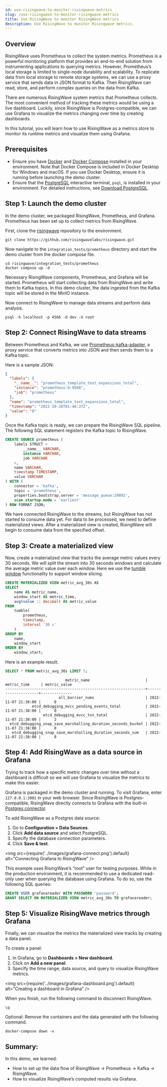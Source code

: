 ```yaml
---
id: use-risingwave-to-monitor-risingwave-metrics
slug: /use-risingwave-to-monitor-risingwave-metrics
title: Use RisingWave to monitor RisingWave metrics
description: Use RisingWave to monitor Risingwave metrics.
---
```


## Overview

RisingWave uses Prometheus to collect the system metrics. Prometheus is a powerful monitoring platform that provides an end-to-end solution from instrumenting applications to querying metrics. However, Prometheus’s local storage is limited to single-node durability and scalability. To replicate data from local storage to remote storage systems, we can use a proxy service that sends data in JSON format to Kafka. Then RisingWave can read, store, and perform complex queries on the data from Kafka.

There are numerous RisingWave system metrics that Prometheus collects. The most convenient method of tracking these metrics would be using a live dashboard. Luckily, since RisingWave is Postgres-compatible, we can use Grafana to visualize the metrics changing over time by creating dashboards.

In this tutorial, you will learn how to use RisingWave as a metrics store to monitor its runtime metrics and visualize them using Grafana.

## Prerequisites

- Ensure you have [Docker](https://docs.docker.com/get-docker/) and [Docker Compose](https://docs.docker.com/compose/install/) installed in your environment. Note that Docker Compose is included in Docker Desktop for Windows and macOS. If you use Docker Desktop, ensure it is running before launching the demo cluster.
- Ensure that the [PostgreSQL](https://www.postgresql.org/docs/current/app-psql.html) interactive terminal, `psql`, is installed in your environment. For detailed instructions, see [Download PostgreSQL](https://www.postgresql.org/download/).

## Step 1: Launch the demo cluster

In the demo cluster, we packaged RisingWave, Prometheus, and Grafana. Prometheus has been set up to collect metrics from RisingWave.

First, clone the [risingwave](https://github.com/risingwavelabs/risingwave) repository to the environment.

```shell
git clone https://github.com/risingwavelabs/risingwave.git
```

Now navigate to the `integration_tests/prometheus` directory and start the demo cluster from the docker compose file. 

```shell
cd risingwave/integration_tests/prometheus
docker compose up -d
```

Necessary RisingWave components, Prometheus, and Grafana will be started. Prometheus will start collecting data from RisingWave and write them to Kafka topics. In this demo cluster, the data ingested from the Kafka topic will be stored in the MinIO instance.

Now connect to RisingWave to manage data streams and perform data analysis.

```shell
psql -h localhost -p 4566 -d dev -U root
```

## Step 2: Connect RisingWave to data streams

Between Prometheus and Kafka, we use [Prometheus-kafka-adapter](https://github.com/Telefonica/prometheus-kafka-adapter), a proxy service that converts metrics into JSON and then sends them to a Kafka topic.

Here is a sample JSON:

```JSON
{
  "labels": {
    "__name__": "prometheus_template_text_expansions_total",
    "instance": "prometheus-0:9500",
    "job": "prometheus"
  },
  "name": "prometheus_template_text_expansions_total",
  "timestamp": "2022-10-26T01:46:37Z",
  "value": "0"
}
```

Once the Kafka topic is ready, we can prepare the RisingWave SQL pipeline. The following SQL statement registers the Kafka topic to RisingWave.

```sql
CREATE SOURCE prometheus (
    labels STRUCT <
        __name__ VARCHAR,
        instance VARCHAR,
        job VARCHAR
    >,
    name VARCHAR,
    timestamp TIMESTAMP,
    value VARCHAR
) WITH (
    connector = 'kafka',
    topic = 'prometheus',
    properties.bootstrap.server = 'message_queue:29092',
    scan.startup.mode = 'earliest'
) ROW FORMAT JSON;
```

We have connected RisingWave to the streams, but RisingWave has not started to consume data yet. For data to be processed, we need to define materialized views. After a materialized view is created, RisingWave will begin to consume data from the specified offset.

## Step 3: Create a materialized view

Now, create a materialized view that tracks the average metric values every 30 seconds. We will split the stream into 30 seconds windows and calculate the average metric value over each window. Here we use the [tumble window](https://www.risingwave.dev/docs/latest/sql-function-time-window/) functionality to support window slicing.

```sql
CREATE MATERIALIZED VIEW metric_avg_30s AS
SELECT
    name AS metric_name,
    window_start AS metric_time,
    avg(value :: decimal) AS metric_value
FROM
    tumble(
        prometheus,
        timestamp,
        interval '30 s'
    )
GROUP BY
    name,
    window_start
ORDER BY
    window_start;
```

Here is an example result.

```sql
SELECT * FROM metric_avg_30s LIMIT 5;
```

```
                           metric_name                         |     metric_time     | metric_value       
---------------------------------------------------------------+---------------------+--------------
                        all_barrier_nums                       | 2022-11-07 21:38:00 |      0 
            etcd_debugging_mvcc_pending_events_total           | 2022-11-07 21:38:00 |      0
                 etcd_debugging_mvcc_txn_total                 | 2022-11-07 21:38:00 |      2
  etcd_debugging_snap_save_marshalling_duration_seconds_bucket | 2022-11-07 21:38:00 |      0
   etcd_debugging_snap_save_marshalling_duration_seconds_sum   | 2022-11-07 21:38:00 |      0
```

## Step 4: Add RisingWave as a data source in Grafana

Trying to track how a specific metric changes over time without a dashboard is difficult so we will use Grafana to visualize the metrics to make this easier.

Grafana is packaged in the demo cluster and running. To visit Grafana, enter `127.0.0.1:3001` in your web browser. Since RisingWave is Postgres-compatible, RisingWave directly connects to Grafana with the built-in [Postgres connector](https://grafana.com/docs/grafana/latest/datasources/postgres/). 

To add RisingWave as a Postgres data source:

1. Go to **Configuration > Data Sources**. 
2. Click **Add data source** and select PostgreSQL. 
3. Specify the database connection parameters.
4. Click **Save & test**.

<img
  src={require('../images/grafana-connect.png').default}
  alt="Connecting Grafana to RisingWave"
/>

This example uses RisingWave’s “root” user for testing purposes. While in the production environment, it is recommended to use a dedicated read-only user when querying the database using Grafana. To do so, use the following SQL queries:

```sql
CREATE USER grafanareader WITH PASSWORD 'password';
GRANT SELECT ON MATERIALIZED VIEW metric_avg_30s TO grafanareader;
```

## Step 5: Visualize RisingWave metrics through Grafana

Finally, we can visualize the metrics the materialized view tracks by creating a data panel.

To create a panel:

1. In Grafana, go to **Dashboards > New dashboard**. 
2. Click on **Add a new panel**. 
3. Specify the time range, data source, and query to visualize RisingWave metrics.

<img
  src={require('../images/grafana-dashboard.png').default}
  alt="Creating a dashboard in Grafana"
/>

When you finish, run the following command to disconnect RisingWave.

```shell
\q
```

Optional: Remove the containers and the data generated with the following command.

```shell
docker-compose down -v
```

## Summary:

In this demo, we learned:

- How to set up the data flow of RisingWave → Prometheus → Kafka → RisingWave.
- How to visualize RisingWave’s computed results via Grafana.
